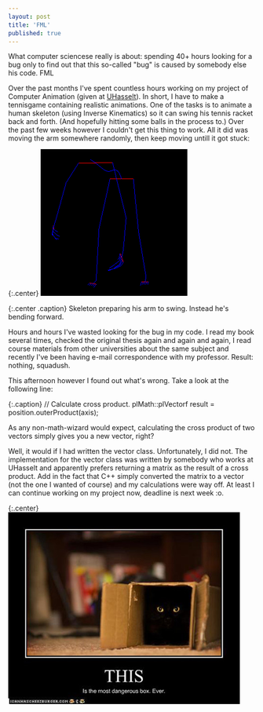 ```yaml
---
layout: post
title: 'FML'
published: true
---
```


What computer sciencese really is about: spending 40+ hours looking for a bug only to find out that this so-called "bug" is caused by somebody else his code. FML

Over the past months I've spent countless hours working on my project of Computer Animation (given at [UHasselt](http://www.uhasselt.be)). In short, I have to make a tennisgame containing realistic animations. One of the tasks is to animate a human skeleton (using Inverse Kinematics) so it can swing his tennis racket back and forth. (And hopefully hitting some balls in the process to.) Over the past few weeks however I couldn't get this thing to work. All it did was moving the arm somewhere randomly, then keep moving untill it got stuck:

{:.center}
![Inverse kinematics](/uploads/2010/11/Inverse-Kinematics.png)

{:.center .caption}
Skeleton preparing his arm to swing. Instead he's bending forward.

Hours and hours I've wasted looking for the bug in my code. I read my book several times, checked the original thesis again and again and again, I read course materials from other universities about the same subject and recently I've been having e-mail correspondence with my professor. Result: nothing, squadush.

This afternoon however I found out what's wrong. Take a look at the following line:

{:.caption}
// Calculate cross product.
plMath::plVectorf result = position.outerProduct(axis);

As any non-math-wizard would expect, calculating the cross product of two vectors simply gives you a new vector, right?

Well, it would if I had written the vector class. Unfortunately, I did not. The implementation for the vector class was written by somebody who works at UHasselt and apparently prefers returning a matrix as the result of a cross product. Add in the fact that C++ simply converted the matrix to a vector (not the one I wanted of course) and my calculations were way off. At least I can continue working on my project now, deadline is next week :o.

{:.center}
![This is a black box](/uploads/2010/11/Black-Box.jpg)
